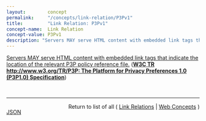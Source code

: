 ```yaml
---
layout:        concept
permalink:     "/concepts/link-relation/P3Pv1"
title:         "Link Relation: P3Pv1"
concept-name:  Link Relation
concept-value: P3Pv1
description: "Servers MAY serve HTML content with embedded link tags that indicate the location of the relevant P3P policy reference file."
---
```


[Servers MAY serve HTML content with embedded link tags that indicate the location of the relevant P3P policy reference file.](http://www.w3.org/TR/P3P/#syntax_link "Read documentation for Link Relation &#34;P3Pv1&#34;") (**[W3C TR http://www.w3.org/TR/P3P: The Platform for Privacy Preferences 1.0 (P3P1.0) Specification](/specs/W3C/TR/P3P "This is the specification of the Platform for Privacy Preferences (P3P). This document, along with its normative references, includes all the specification necessary for the implementation of interoperable P3P applications.")**)

<br/>
<hr/>

<p style="float : left"><a href="./P3Pv1.json" title="JSON representing this particular Web Concept value">JSON</a></p>
<p style="text-align: right">Return to list of all ( <a href="../link-relation/">Link Relations</a> | <a href="../">Web Concepts</a> )</p>
